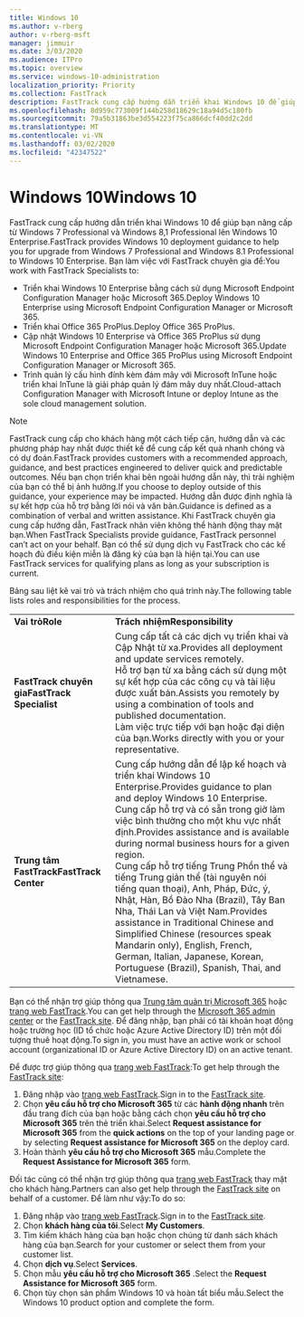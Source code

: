 ```yaml
---
title: Windows 10
ms.author: v-rberg
author: v-rberg-msft
manager: jimmuir
ms.date: 3/03/2020
ms.audience: ITPro
ms.topic: overview
ms.service: windows-10-administration
localization_priority: Priority
ms.collection: FastTrack
description: FastTrack cung cấp hướng dẫn triển khai Windows 10 để giúp bạn nâng cấp từ Windows 7 Professional và Windows 8,1 Professional lên Windows 10 Enterprise.
ms.openlocfilehash: 8d959c773009f144b258d18629c18a94d5c180fb
ms.sourcegitcommit: 79a5b31863be3d554223f75ca866dcf40dd2c2dd
ms.translationtype: MT
ms.contentlocale: vi-VN
ms.lasthandoff: 03/02/2020
ms.locfileid: "42347522"
---
```

# <a name="windows-10"></a><span data-ttu-id="db846-103">Windows 10</span><span class="sxs-lookup"><span data-stu-id="db846-103">Windows 10</span></span>

<span data-ttu-id="db846-104">FastTrack cung cấp hướng dẫn triển khai Windows 10 để giúp bạn nâng cấp từ Windows 7 Professional và Windows 8,1 Professional lên Windows 10 Enterprise.</span><span class="sxs-lookup"><span data-stu-id="db846-104">FastTrack provides Windows 10 deployment guidance to help you for upgrade from Windows 7 Professional and Windows 8.1 Professional to Windows 10 Enterprise.</span></span> <span data-ttu-id="db846-105">Bạn làm việc với FastTrack chuyên gia để:</span><span class="sxs-lookup"><span data-stu-id="db846-105">You work with FastTrack Specialists to:</span></span>

- <span data-ttu-id="db846-106">Triển khai Windows 10 Enterprise bằng cách sử dụng Microsoft Endpoint Configuration Manager hoặc Microsoft 365.</span><span class="sxs-lookup"><span data-stu-id="db846-106">Deploy Windows 10 Enterprise using Microsoft Endpoint Configuration Manager or Microsoft 365.</span></span>
- <span data-ttu-id="db846-107">Triển khai Office 365 ProPlus.</span><span class="sxs-lookup"><span data-stu-id="db846-107">Deploy Office 365 ProPlus.</span></span> 
- <span data-ttu-id="db846-108">Cập nhật Windows 10 Enterprise và Office 365 ProPlus sử dụng Microsoft Endpoint Configuration Manager hoặc Microsoft 365.</span><span class="sxs-lookup"><span data-stu-id="db846-108">Update Windows 10 Enterprise and Office 365 ProPlus using Microsoft Endpoint Configuration Manager or Microsoft 365.</span></span>
- <span data-ttu-id="db846-109">Trình quản lý cấu hình đính kèm đám mây với Microsoft InTune hoặc triển khai InTune là giải pháp quản lý đám mây duy nhất.</span><span class="sxs-lookup"><span data-stu-id="db846-109">Cloud-attach Configuration Manager with Microsoft Intune or deploy Intune as the sole cloud management solution.</span></span>
  
> [!NOTE]
> <span data-ttu-id="db846-110">FastTrack cung cấp cho khách hàng một cách tiếp cận, hướng dẫn và các phương pháp hay nhất được thiết kế để cung cấp kết quả nhanh chóng và có dự đoán.</span><span class="sxs-lookup"><span data-stu-id="db846-110">FastTrack provides customers with a recommended approach, guidance, and best practices engineered to deliver quick and predictable outcomes.</span></span> <span data-ttu-id="db846-111">Nếu bạn chọn triển khai bên ngoài hướng dẫn này, thì trải nghiệm của bạn có thể bị ảnh hưởng.</span><span class="sxs-lookup"><span data-stu-id="db846-111">If you choose to deploy outside of this guidance, your experience may be impacted.</span></span> <span data-ttu-id="db846-112">Hướng dẫn được định nghĩa là sự kết hợp của hỗ trợ bằng lời nói và văn bản.</span><span class="sxs-lookup"><span data-stu-id="db846-112">Guidance is defined as a combination of verbal and written assistance.</span></span> <span data-ttu-id="db846-113">Khi FastTrack chuyên gia cung cấp hướng dẫn, FastTrack nhân viên không thể hành động thay mặt bạn.</span><span class="sxs-lookup"><span data-stu-id="db846-113">When FastTrack Specialists provide guidance, FastTrack personnel can’t act on your behalf.</span></span> <span data-ttu-id="db846-114">Bạn có thể sử dụng dịch vụ FastTrack cho các kế hoạch đủ điều kiện miễn là đăng ký của bạn là hiện tại.</span><span class="sxs-lookup"><span data-stu-id="db846-114">You can use FastTrack services for qualifying plans as long as your subscription is current.</span></span>  
    
<span data-ttu-id="db846-115">Bảng sau liệt kê vai trò và trách nhiệm cho quá trình này.</span><span class="sxs-lookup"><span data-stu-id="db846-115">The following table lists roles and responsibilities for the process.</span></span>

|||
|:-----|:-----|
|<span data-ttu-id="db846-116">**Vai trò**</span><span class="sxs-lookup"><span data-stu-id="db846-116">**Role**</span></span> <br/> |<span data-ttu-id="db846-117">**Trách nhiệm**</span><span class="sxs-lookup"><span data-stu-id="db846-117">**Responsibility**</span></span> <br/> |
|<span data-ttu-id="db846-118">**FastTrack chuyên gia**</span><span class="sxs-lookup"><span data-stu-id="db846-118">**FastTrack Specialist**</span></span> <br/> |<span data-ttu-id="db846-119">Cung cấp tất cả các dịch vụ triển khai và Cập Nhật từ xa.</span><span class="sxs-lookup"><span data-stu-id="db846-119">Provides all deployment and update services remotely.</span></span>  <br/> <span data-ttu-id="db846-120">Hỗ trợ bạn từ xa bằng cách sử dụng một sự kết hợp của các công cụ và tài liệu được xuất bản.</span><span class="sxs-lookup"><span data-stu-id="db846-120">Assists you remotely by using a combination of tools and published documentation.</span></span> <br/> <span data-ttu-id="db846-121">Làm việc trực tiếp với bạn hoặc đại diện của bạn.</span><span class="sxs-lookup"><span data-stu-id="db846-121">Works directly with you or your representative.</span></span>|
|<span data-ttu-id="db846-122">**Trung tâm FastTrack**</span><span class="sxs-lookup"><span data-stu-id="db846-122">**FastTrack Center**</span></span>  <br/> |<span data-ttu-id="db846-123">Cung cấp hướng dẫn để lập kế hoạch và triển khai Windows 10 Enterprise.</span><span class="sxs-lookup"><span data-stu-id="db846-123">Provides guidance to plan and deploy Windows 10 Enterprise.</span></span>   <br/> <span data-ttu-id="db846-124">Cung cấp hỗ trợ và có sẵn trong giờ làm việc bình thường cho một khu vực nhất định.</span><span class="sxs-lookup"><span data-stu-id="db846-124">Provides assistance and is available during normal business hours for a given region.</span></span> <br/> <span data-ttu-id="db846-125">Cung cấp hỗ trợ tiếng Trung Phồn thể và tiếng Trung giản thể (tài nguyên nói tiếng quan thoại), Anh, Pháp, Đức, ý, Nhật, Hàn, Bồ Đào Nha (Brazil), Tây Ban Nha, Thái Lan và Việt Nam.</span><span class="sxs-lookup"><span data-stu-id="db846-125">Provides assistance in Traditional Chinese and Simplified Chinese (resources speak Mandarin only), English, French, German, Italian, Japanese, Korean, Portuguese (Brazil), Spanish, Thai, and Vietnamese.</span></span>|
 
<span data-ttu-id="db846-126">Bạn có thể nhận trợ giúp thông qua [Trung tâm quản trị Microsoft 365](https://go.microsoft.com/fwlink/?linkid=2032704) hoặc [trang web FastTrack](https://go.microsoft.com/fwlink/?linkid=780698).</span><span class="sxs-lookup"><span data-stu-id="db846-126">You can get help through the [Microsoft 365 admin center](https://go.microsoft.com/fwlink/?linkid=2032704) or the [FastTrack site](https://go.microsoft.com/fwlink/?linkid=780698).</span></span> <span data-ttu-id="db846-127">Để đăng nhập, bạn phải có tài khoản hoạt động hoặc trường học (ID tổ chức hoặc Azure Active Directory ID) trên một đối tượng thuê hoạt động.</span><span class="sxs-lookup"><span data-stu-id="db846-127">To sign in, you must have an active work or school account (organizational ID or Azure Active Directory ID) on an active tenant.</span></span> 

<span data-ttu-id="db846-128">Để được trợ giúp thông qua [trang web FastTrack](https://go.microsoft.com/fwlink/?linkid=780698):</span><span class="sxs-lookup"><span data-stu-id="db846-128">To get help through the [FastTrack site](https://go.microsoft.com/fwlink/?linkid=780698):</span></span> 
1.  <span data-ttu-id="db846-129">Đăng nhập vào [trang web FastTrack](https://go.microsoft.com/fwlink/?linkid=780698).</span><span class="sxs-lookup"><span data-stu-id="db846-129">Sign in to the [FastTrack site](https://go.microsoft.com/fwlink/?linkid=780698).</span></span> 
2.  <span data-ttu-id="db846-130">Chọn **yêu cầu hỗ trợ cho Microsoft 365** từ các **hành động nhanh** trên đầu trang đích của bạn hoặc bằng cách chọn **yêu cầu hỗ trợ cho Microsoft 365** trên thẻ triển khai.</span><span class="sxs-lookup"><span data-stu-id="db846-130">Select **Request assistance for Microsoft 365** from the **quick actions** on the top of your landing page or by selecting **Request assistance for Microsoft 365** on the deploy card.</span></span>
3.  <span data-ttu-id="db846-131">Hoàn thành **yêu cầu hỗ trợ cho Microsoft 365** mẫu.</span><span class="sxs-lookup"><span data-stu-id="db846-131">Complete the **Request Assistance for Microsoft 365** form.</span></span>
  
<span data-ttu-id="db846-132">Đối tác cũng có thể nhận trợ giúp thông qua [trang web FastTrack](https://go.microsoft.com/fwlink/?linkid=780698) thay mặt cho khách hàng.</span><span class="sxs-lookup"><span data-stu-id="db846-132">Partners can also get help through the [FastTrack site](https://go.microsoft.com/fwlink/?linkid=780698) on behalf of a customer.</span></span> <span data-ttu-id="db846-133">Để làm như vậy:</span><span class="sxs-lookup"><span data-stu-id="db846-133">To do so:</span></span>
1.  <span data-ttu-id="db846-134">Đăng nhập vào [trang web FastTrack](https://go.microsoft.com/fwlink/?linkid=780698).</span><span class="sxs-lookup"><span data-stu-id="db846-134">Sign in to the [FastTrack site](https://go.microsoft.com/fwlink/?linkid=780698).</span></span> 
2.  <span data-ttu-id="db846-135">Chọn **khách hàng của tôi**.</span><span class="sxs-lookup"><span data-stu-id="db846-135">Select **My Customers**.</span></span>
3.  <span data-ttu-id="db846-136">Tìm kiếm khách hàng của bạn hoặc chọn chúng từ danh sách khách hàng của bạn.</span><span class="sxs-lookup"><span data-stu-id="db846-136">Search for your customer or select them from your customer list.</span></span>
4.  <span data-ttu-id="db846-137">Chọn **dịch vụ**.</span><span class="sxs-lookup"><span data-stu-id="db846-137">Select **Services**.</span></span>
5.  <span data-ttu-id="db846-138">Chọn mẫu **yêu cầu hỗ trợ cho Microsoft 365** .</span><span class="sxs-lookup"><span data-stu-id="db846-138">Select the **Request Assistance for Microsoft 365** form.</span></span>
6.  <span data-ttu-id="db846-139">Chọn tùy chọn sản phẩm Windows 10 và hoàn tất biểu mẫu.</span><span class="sxs-lookup"><span data-stu-id="db846-139">Select the Windows 10 product option and complete the form.</span></span>
 